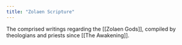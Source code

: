 ```yaml
---
title: "Zolaen Scripture"
---
```

The comprised writings regarding the [[Zolaen Gods]], compiled by theologians and priests since [[The Awakening]].